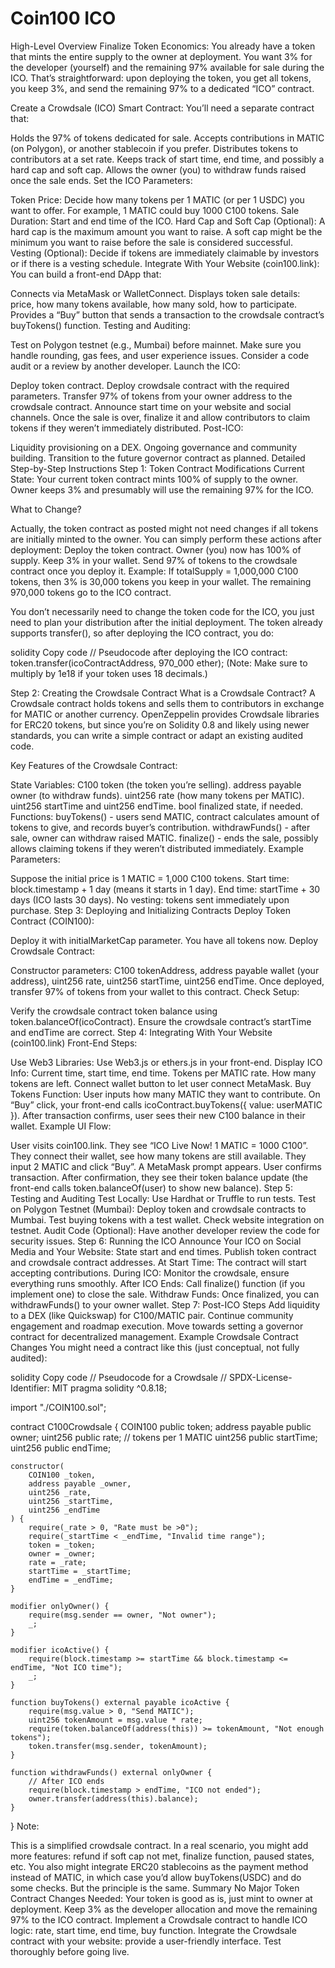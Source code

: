 # Coin100 ICO
High-Level Overview
Finalize Token Economics:
You already have a token that mints the entire supply to the owner at deployment. You want 3% for the developer (yourself) and the remaining 97% available for sale during the ICO. That’s straightforward: upon deploying the token, you get all tokens, you keep 3%, and send the remaining 97% to a dedicated “ICO” contract.

Create a Crowdsale (ICO) Smart Contract:
You’ll need a separate contract that:

Holds the 97% of tokens dedicated for sale.
Accepts contributions in MATIC (on Polygon), or another stablecoin if you prefer.
Distributes tokens to contributors at a set rate.
Keeps track of start time, end time, and possibly a hard cap and soft cap.
Allows the owner (you) to withdraw funds raised once the sale ends.
Set the ICO Parameters:

Token Price: Decide how many tokens per 1 MATIC (or per 1 USDC) you want to offer. For example, 1 MATIC could buy 1000 C100 tokens.
Sale Duration: Start and end time of the ICO.
Hard Cap and Soft Cap (Optional): A hard cap is the maximum amount you want to raise. A soft cap might be the minimum you want to raise before the sale is considered successful.
Vesting (Optional): Decide if tokens are immediately claimable by investors or if there is a vesting schedule.
Integrate With Your Website (coin100.link): You can build a front-end DApp that:

Connects via MetaMask or WalletConnect.
Displays token sale details: price, how many tokens available, how many sold, how to participate.
Provides a “Buy” button that sends a transaction to the crowdsale contract’s buyTokens() function.
Testing and Auditing:

Test on Polygon testnet (e.g., Mumbai) before mainnet.
Make sure you handle rounding, gas fees, and user experience issues.
Consider a code audit or a review by another developer.
Launch the ICO:

Deploy token contract.
Deploy crowdsale contract with the required parameters.
Transfer 97% of tokens from your owner address to the crowdsale contract.
Announce start time on your website and social channels.
Once the sale is over, finalize it and allow contributors to claim tokens if they weren’t immediately distributed.
Post-ICO:

Liquidity provisioning on a DEX.
Ongoing governance and community building.
Transition to the future governor contract as planned.
Detailed Step-by-Step Instructions
Step 1: Token Contract Modifications
Current State:
Your current token contract mints 100% of supply to the owner. Owner keeps 3% and presumably will use the remaining 97% for the ICO.

What to Change?

Actually, the token contract as posted might not need changes if all tokens are initially minted to the owner. You can simply perform these actions after deployment:
Deploy the token contract.
Owner (you) now has 100% of supply.
Keep 3% in your wallet.
Send 97% of tokens to the crowdsale contract once you deploy it.
Example:
If totalSupply = 1,000,000 C100 tokens, then 3% is 30,000 tokens you keep in your wallet. The remaining 970,000 tokens go to the ICO contract.

You don’t necessarily need to change the token code for the ICO, you just need to plan your distribution after the initial deployment. The token already supports transfer(), so after deploying the ICO contract, you do:

solidity
Copy code
// Pseudocode after deploying the ICO contract:
token.transfer(icoContractAddress, 970_000 ether);
(Note: Make sure to multiply by 1e18 if your token uses 18 decimals.)

Step 2: Creating the Crowdsale Contract
What is a Crowdsale Contract?
A Crowdsale contract holds tokens and sells them to contributors in exchange for MATIC or another currency. OpenZeppelin provides Crowdsale libraries for ERC20 tokens, but since you’re on Solidity 0.8 and likely using newer standards, you can write a simple contract or adapt an existing audited code.

Key Features of the Crowdsale Contract:

State Variables:
C100 token (the token you’re selling).
address payable owner (to withdraw funds).
uint256 rate (how many tokens per MATIC).
uint256 startTime and uint256 endTime.
bool finalized state, if needed.
Functions:
buyTokens() - users send MATIC, contract calculates amount of tokens to give, and records buyer’s contribution.
withdrawFunds() - after sale, owner can withdraw raised MATIC.
finalize() - ends the sale, possibly allows claiming tokens if they weren’t distributed immediately.
Example Parameters:

Suppose the initial price is 1 MATIC = 1,000 C100 tokens.
Start time: block.timestamp + 1 day (means it starts in 1 day).
End time: startTime + 30 days (ICO lasts 30 days).
No vesting: tokens sent immediately upon purchase.
Step 3: Deploying and Initializing Contracts
Deploy Token Contract (COIN100):

Deploy it with initialMarketCap parameter.
You have all tokens now.
Deploy Crowdsale Contract:

Constructor parameters: C100 tokenAddress, address payable wallet (your address), uint256 rate, uint256 startTime, uint256 endTime.
Once deployed, transfer 97% of tokens from your wallet to this contract.
Check Setup:

Verify the crowdsale contract token balance using token.balanceOf(icoContract).
Ensure the crowdsale contract’s startTime and endTime are correct.
Step 4: Integrating With Your Website (coin100.link)
Front-End Steps:

Use Web3 Libraries: Use Web3.js or ethers.js in your front-end.
Display ICO Info:
Current time, start time, end time.
Tokens per MATIC rate.
How many tokens are left.
Connect wallet button to let user connect MetaMask.
Buy Tokens Function:
User inputs how many MATIC they want to contribute.
On “Buy” click, your front-end calls icoContract.buyTokens({ value: userMATIC }).
After transaction confirms, user sees their new C100 balance in their wallet.
Example UI Flow:

User visits coin100.link.
They see “ICO Live Now! 1 MATIC = 1000 C100”.
They connect their wallet, see how many tokens are still available.
They input 2 MATIC and click “Buy”.
A MetaMask prompt appears. User confirms transaction.
After confirmation, they see their token balance update (the front-end calls token.balanceOf(user) to show new balance).
Step 5: Testing and Auditing
Test Locally: Use Hardhat or Truffle to run tests.
Test on Polygon Testnet (Mumbai):
Deploy token and crowdsale contracts to Mumbai.
Test buying tokens with a test wallet.
Check website integration on testnet.
Audit Code (Optional): Have another developer review the code for security issues.
Step 6: Running the ICO
Announce Your ICO on Social Media and Your Website:
State start and end times.
Publish token contract and crowdsale contract addresses.
At Start Time: The contract will start accepting contributions.
During ICO: Monitor the crowdsale, ensure everything runs smoothly.
After ICO Ends: Call finalize() function (if you implement one) to close the sale.
Withdraw Funds: Once finalized, you can withdrawFunds() to your owner wallet.
Step 7: Post-ICO Steps
Add liquidity to a DEX (like Quickswap) for C100/MATIC pair.
Continue community engagement and roadmap execution.
Move towards setting a governor contract for decentralized management.
Example Crowdsale Contract Changes
You might need a contract like this (just conceptual, not fully audited):

solidity
Copy code
// Pseudocode for a Crowdsale
// SPDX-License-Identifier: MIT
pragma solidity ^0.8.18;

import "./COIN100.sol";

contract C100Crowdsale {
    COIN100 public token;
    address payable public owner;
    uint256 public rate; // tokens per 1 MATIC
    uint256 public startTime;
    uint256 public endTime;

    constructor(
        COIN100 _token,
        address payable _owner,
        uint256 _rate,
        uint256 _startTime,
        uint256 _endTime
    ) {
        require(_rate > 0, "Rate must be >0");
        require(_startTime < _endTime, "Invalid time range");
        token = _token;
        owner = _owner;
        rate = _rate;
        startTime = _startTime;
        endTime = _endTime;
    }

    modifier onlyOwner() {
        require(msg.sender == owner, "Not owner");
        _;
    }

    modifier icoActive() {
        require(block.timestamp >= startTime && block.timestamp <= endTime, "Not ICO time");
        _;
    }

    function buyTokens() external payable icoActive {
        require(msg.value > 0, "Send MATIC");
        uint256 tokenAmount = msg.value * rate; 
        require(token.balanceOf(address(this)) >= tokenAmount, "Not enough tokens");
        token.transfer(msg.sender, tokenAmount);
    }

    function withdrawFunds() external onlyOwner {
        // After ICO ends
        require(block.timestamp > endTime, "ICO not ended");
        owner.transfer(address(this).balance);
    }
}
Note:

This is a simplified crowdsale contract. In a real scenario, you might add more features: refund if soft cap not met, finalize function, paused states, etc.
You also might integrate ERC20 stablecoins as the payment method instead of MATIC, in which case you’d allow buyTokens(USDC) and do some checks. But the principle is the same.
Summary
No Major Token Contract Changes Needed: Your token is good as is, just mint to owner at deployment.
Keep 3% as the developer allocation and move the remaining 97% to the ICO contract.
Implement a Crowdsale contract to handle ICO logic: rate, start time, end time, buy function.
Integrate the Crowdsale contract with your website: provide a user-friendly interface.
Test thoroughly before going live.